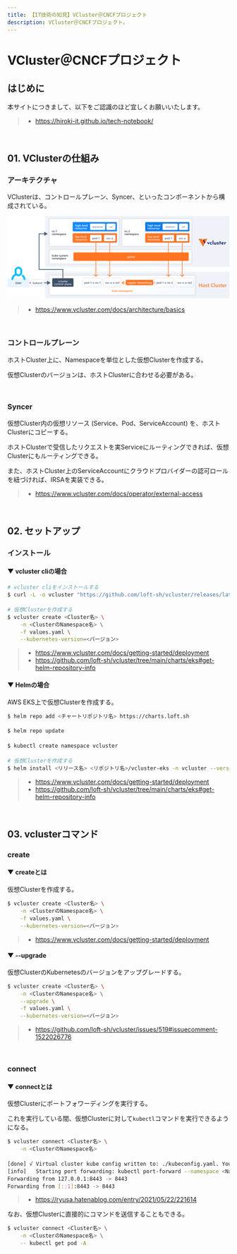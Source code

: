 ```yaml
---
title: 【IT技術の知見】VCluster＠CNCFプロジェクト
description: VCluster＠CNCFプロジェクト。
---
```


# VCluster＠CNCFプロジェクト

## はじめに

本サイトにつきまして、以下をご認識のほど宜しくお願いいたします。

> - https://hiroki-it.github.io/tech-notebook/

<br>

## 01. VClusterの仕組み

### アーキテクチャ

VClusterは、コントロールプレーン、Syncer、といったコンポーネントから構成されている。

![vcluster_architecture.png](https://raw.githubusercontent.com/hiroki-it/tech-notebook-images/master/images/vcluster_architecture.png)

> - https://www.vcluster.com/docs/architecture/basics

<br>

### コントロールプレーン

ホストCluster上に、Namespaceを単位とした仮想Clusterを作成する。

仮想Clusterのバージョンは、ホストClusterに合わせる必要がある。

<br>

### Syncer

仮想Cluster内の仮想リソース (Service、Pod、ServiceAccount) を、ホストClusterにコピーする。

ホストClusterで受信したリクエストを実Serviceにルーティングできれば、仮想Clusterにもルーティングできる。

また、ホストCluster上のServiceAccountにクラウドプロバイダーの認可ロールを紐づければ、IRSAを実装できる。

> - https://www.vcluster.com/docs/operator/external-access

<br>

## 02. セットアップ

### インストール

#### ▼ vcluster cliの場合

```bash
# vcluster cliをインストールする
$ curl -L -o vcluster "https://github.com/loft-sh/vcluster/releases/latest/download/vcluster-linux-arm64" && sudo install -c -m 0755 vcluster /usr/local/bin

# 仮想Clusterを作成する
$ vcluster create <Cluster名> \
    -n <ClusterのNamespace名> \
    -f values.yaml \
    --kubernetes-version=<バージョン>
```

> - https://www.vcluster.com/docs/getting-started/deployment
> - https://github.com/loft-sh/vcluster/tree/main/charts/eks#get-helm-repository-info

#### ▼ Helmの場合

AWS EKS上で仮想Clusterを作成する。

```bash
$ helm repo add <チャートリポジトリ名> https://charts.loft.sh

$ helm repo update

$ kubectl create namespace vcluster

# 仮想Clusterを作成する
$ helm install <リリース名> <リポジトリ名>/vcluster-eks -n vcluster --version <バージョンタグ>
```

> - https://www.vcluster.com/docs/getting-started/deployment
> - https://github.com/loft-sh/vcluster/tree/main/charts/eks#get-helm-repository-info

<br>

## 03. vclusterコマンド

### create

#### ▼ createとは

仮想Clusterを作成する。

```bash
$ vcluster create <Cluster名> \
    -n <ClusterのNamespace名> \
    -f values.yaml \
    --kubernetes-version=<バージョン>
```

> - https://www.vcluster.com/docs/getting-started/deployment

#### ▼ --upgrade

仮想ClusterのKubernetesのバージョンをアップグレードする。

```bash
$ vcluster create <Cluster名> \
    -n <ClusterのNamespace名> \
    --upgrade \
    -f values.yaml \
    --kubernetes-version=<バージョン>
```

> - https://github.com/loft-sh/vcluster/issues/519#issuecomment-1522026776

<br>

### connect

#### ▼ connectとは

仮想Clusterにポートフォワーディングを実行する。

これを実行している間、仮想Clusterに対して`kubectl`コマンドを実行できるようになる。

```bash
$ vcluster connect <Cluster名> \
    -n <ClusterのNamespace名>

[done] √ Virtual cluster kube config written to: ./kubeconfig.yaml. You can access the cluster via `kubectl --kubeconfig ./kubeconfig.yaml get namespaces`
[info]   Starting port forwarding: kubectl port-forward --namespace <Namespace名> <Cluster名> 8443:8443
Forwarding from 127.0.0.1:8443 -> 8443
Forwarding from [::1]:8443 -> 8443
```

> - https://ryusa.hatenablog.com/entry/2021/05/22/221614

なお、仮想Clusterに直接的にコマンドを送信することもできる。

```bash
$ vcluster connect <Cluster名> \
    -n <ClusterのNamespace名> \
    -- kubectl get pod -A
```

<br>
